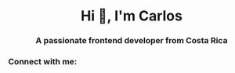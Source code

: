 <h1 align="center">Hi 👋, I'm Carlos</h1>
<h3 align="center">A passionate frontend developer from Costa Rica</h3>

<h3 align="left">Connect with me:</h3>
<p align="left">
</p>
